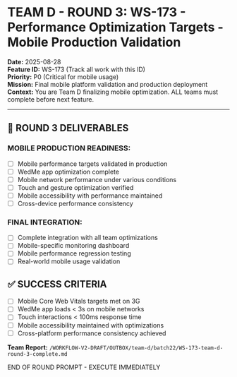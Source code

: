 # TEAM D - ROUND 3: WS-173 - Performance Optimization Targets - Mobile Production Validation

**Date:** 2025-08-28  
**Feature ID:** WS-173 (Track all work with this ID)  
**Priority:** P0 (Critical for mobile usage)  
**Mission:** Final mobile platform validation and production deployment  
**Context:** You are Team D finalizing mobile optimization. ALL teams must complete before next feature.

---

## 🎯 ROUND 3 DELIVERABLES

### **MOBILE PRODUCTION READINESS:**
- [ ] Mobile performance targets validated in production
- [ ] WedMe app optimization complete
- [ ] Mobile network performance under various conditions
- [ ] Touch and gesture optimization verified
- [ ] Mobile accessibility with performance maintained
- [ ] Cross-device performance consistency

### **FINAL INTEGRATION:**
- [ ] Complete integration with all team optimizations
- [ ] Mobile-specific monitoring dashboard
- [ ] Mobile performance regression testing
- [ ] Real-world mobile usage validation

## ✅ SUCCESS CRITERIA

- [ ] Mobile Core Web Vitals targets met on 3G
- [ ] WedMe app loads < 3s on mobile networks
- [ ] Touch interactions < 100ms response time
- [ ] Mobile accessibility maintained with optimizations
- [ ] Cross-platform performance consistency achieved

**Team Report:** `/WORKFLOW-V2-DRAFT/OUTBOX/team-d/batch22/WS-173-team-d-round-3-complete.md`

END OF ROUND PROMPT - EXECUTE IMMEDIATELY